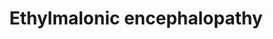 ---
annotations:
- id: PW:0002206
  parent: disease pathway
  type: Pathway Ontology
  value: ethylmalonic encephalopathy pathway
- id: DOID:0060640
  parent: genetic disease
  type: Disease Ontology
  value: ethylmalonic encephalopathy
authors:
- DeSl
- Andra
- Egonw
- Eweitz
- Finterly
- Fehrhart
communities:
- IEM
- RareDiseases
description: Cysteine is converted into pyruvate and hydrogen sulfide (H2S) through
  desulphuration and deamination. Then, H2S is oxidised by SQR, after which ETHE1
  takes care of converting into sulfite (SO3 2-). One disorder named Ethylmalonic
  encephalopathy (EE) is linked to this pathway, a rare mitochondrial disease caused
  by variants within the ETHE1 gene.   This pathway was inspired by Chapter 9 (edition
  4) of the book of Blau (ISBN 3642403360 (978-3642403361)).
last-edited: 2021-11-30
ndex: 8fcd5e7c-8b74-11eb-9e72-0ac135e8bacf
organisms:
- Homo sapiens
redirect_from:
- /index.php/Pathway:WP5030
- /instance/WP5030
revision: null
schema-jsonld:
- '@context': https://schema.org/
  '@id': https://wikipathways.github.io/pathways/WP5030.html
  '@type': Dataset
  creator:
    '@type': Organization
    name: WikiPathways
  description: Cysteine is converted into pyruvate and hydrogen sulfide (H2S) through
    desulphuration and deamination. Then, H2S is oxidised by SQR, after which ETHE1
    takes care of converting into sulfite (SO3 2-). One disorder named Ethylmalonic
    encephalopathy (EE) is linked to this pathway, a rare mitochondrial disease caused
    by variants within the ETHE1 gene.   This pathway was inspired by Chapter 9 (edition
    4) of the book of Blau (ISBN 3642403360 (978-3642403361)).
  keywords:
  - (sulfate)
  - (sulfite)
  - (thiosulfate)
  - 2 H2O
  - CoEnzyme Q
  - Cysteine
  - ETHE1
  - Electron
  - H2S
  - O2
  - 'OXPHOS '
  - Pyruvate
  - 'R, example:'
  - 'R-SSH, example:'
  - Rhodanese
  - S-sulfanylglutathione
  - S2O3 2-
  - SO3 2-
  - SO4 2-
  - SOX
  - SQR
  - glutathione
  - pathway
  license: CC0
  name: Ethylmalonic encephalopathy
seo: CreativeWork
title: Ethylmalonic encephalopathy
wpid: WP5030
---